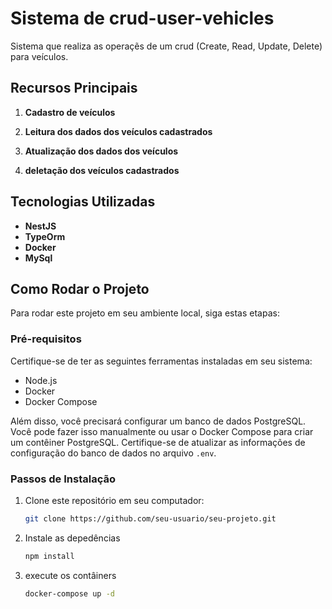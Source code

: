 # Sistema de crud-user-vehicles

Sistema que realiza as operaçẽs de um crud (Create, Read, Update, Delete) para veículos.

## Recursos Principais

1. **Cadastro de veículos** 

2. **Leitura dos dados dos veículos cadastrados** 

3. **Atualização dos dados dos veículos** 

4. **deletação dos veículos cadastrados**
   
## Tecnologias Utilizadas

- **NestJS**
- **TypeOrm**
- **Docker**
- **MySql**
  
## Como Rodar o Projeto

Para rodar este projeto em seu ambiente local, siga estas etapas:

### Pré-requisitos

Certifique-se de ter as seguintes ferramentas instaladas em seu sistema:

- Node.js
- Docker
- Docker Compose

Além disso, você precisará configurar um banco de dados PostgreSQL. Você pode fazer isso manualmente ou usar o Docker Compose para criar um contêiner PostgreSQL. Certifique-se de atualizar as informações de configuração do banco de dados no arquivo `.env`.

### Passos de Instalação

1. Clone este repositório em seu computador:

   ```bash
   git clone https://github.com/seu-usuario/seu-projeto.git


2. Instale as depedências
   
    ```bash
    npm install

3. execute os contâiners

   ```bash
   docker-compose up -d

